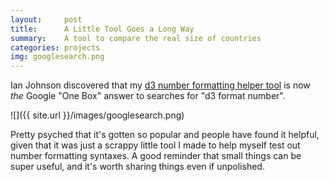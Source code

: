 ```yaml
---
layout:     post
title:      A Little Tool Goes a Long Way
summary:    A tool to compare the real size of countries
categories: projects
img: googlesearch.png
---
```


Ian Johnson discovered that my [d3 number formatting helper tool](http://bl.ocks.org/zanarmstrong/05c1e95bf7aa16c4768e) is now *the* Google "One Box" answer to searches for "d3 format number". 

![]({{ site.url }}/images/googlesearch.png)

Pretty psyched that it's gotten so popular and people have found it helpful, given that it was just a scrappy little tool I made to help myself test out number formatting syntaxes. A good reminder that small things can be super useful, and it's worth sharing things even if unpolished.

